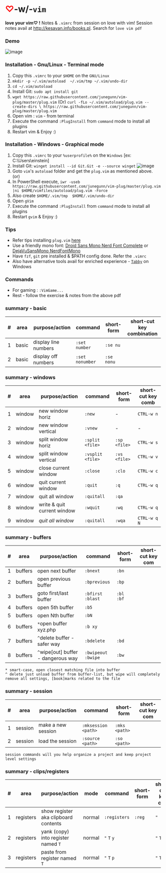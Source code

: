 # <font color=red>♡</font>-w/-`vim`
**love your vim♡ !** Notes & `.vimrc` from session on love with vim! Session notes avail at http://kesavan.info/books.pl. Search for `love vim pdf`


### Demo
![image](https://user-images.githubusercontent.com/1879445/124226927-79b62e00-dacf-11eb-96e9-35c49d688fc0.png)


### Installation - Gnu/Linux - Terminal mode

1. Copy this `.vimrc` to your `$HOME` on the `GNU/Linux`
1. `mkdir -p ~/.vim/autoload  ~/.vim/tmp ~/.vim/undo-dir`
1. `cd ~/.vim/autoload`
1. Install Git: `sudo apt install git`  
1. `wget https://raw.githubusercontent.com/junegunn/vim-plug/master/plug.vim`
    (Or)
    `curl -fLo ~/.vim/autoload/plug.vim --create-dirs \
    https://raw.githubusercontent.com/junegunn/vim-plug/master/plug.vim`
 1. Open vim : `vim` - from terminal
1. Execute the command `:PlugInstall`  from `command` mode to install all plugins
1. Restart vim & Enjoy :)

### Installation - Windows - Graphical mode

1. Copy this `.vimrc` to your `%userprofile%` on the `Windows` [ex: C:\Users\einstein]
1. Install Git:  `winget install --id Git.Git -e --source winget` ![image](https://user-images.githubusercontent.com/1879445/147502821-f0cbf96a-9eb7-4fb0-989b-d1ffacd2d498.png)
1. Goto `vim`'s `autoload` folder and get the `plug.vim` as mentioned above.
   (or)
1. In PowerShell execute, `iwr -useb https://raw.githubusercontent.com/junegunn/vim-plug/master/plug.vim |ni $HOME/vimfiles/autoload/plug.vim -Force `
1. Also create  `$HOME/.vim/tmp  $HOME/.vim/undo-dir`
1. Open `gVim`
1. Execute the command `:PlugInstall`  from `command` mode to install all plugins
1. Restart `gvim` & Enjoy :)

### Tips
* Refer tips installing `plug.vim` [here](https://github.com/junegunn/vim-plug#vim)
* Use a friendly mono font: [Droid Sans Mono Nerd Font Complete](https://example.com) or [DejaVuSansMono NerdFontMono](https://raw.githubusercontent.com/ryanoasis/nerd-fonts/master/patched-fonts/DejaVuSansMono/Regular/complete/DejaVu%20Sans%20Mono%20Nerd%20Font%20Complete%20Mono.ttf)
* Have `fzf`, `git` pre installed & $PATH config done. Refer the `.vimrc`
* Also have alternative tools avail for enriched experience - [`Tabby`](https://tabby.com) on Windows

### Commands
* For gaming : `:VimGame...`
* Rest - follow the exercise & notes from the above pdf


### summary - basic

|#|area |purpose/action| command|short-form | short-cut key combination|
|---|---|---|---|---|---|
|1| basic|display line numbers 	| `:set number` | `:se nu` |
|2| basic|display off numbers 	| `:set nonumber` | `:se nonu` |

### summary - windows
|#|area |purpose/action| command|short-form | short-cut key comb
|---|---|---|---|---|---|                                         
|1| window|new window horiz		| `:new`  | - | `CTRL-w n` |
|2| window|new window vertical 		| `:vnew` | - |  - |
|3| window|split window horiz 	| `:split <file>`  | `:sp <file>` | `CTRL-w s`  |
|4| window|split window vertical| `:vsplit <file>` | `:vs <file>` | `CTRL-w v` |
|5| window|close current window| `:close` | `:clo` | `CTRL-w c` |
|6| window|quit current window| `:quit` | `:q` | `CTRL-w q` |
|7| window|quit all window| `:quitall` | `:qa` |  |
|8| window|write & quit current window| `:wquit` | `:wq` | `CTRL-w q`  |
|9| window|*quit all window*| `:quitall` | `:wqa` | `CTRL-w q` `N`  |


### summary - buffers
|#|area | purpose/action           | command|short-form | short-cut key com
|---|---|--------------------------|---|---|---|                                         
|1| buffers| open next buffer		| `:bnext`  	| `:bn` | |
|2| buffers| open previous buffer 	| `:bprevious` 	| `:bp` | |
|3| buffers| goto first/last buffer	| `:bfirst :blast`  | `:bl :bf` | |
|4| buffers| open 5th buffer   		| `:b5` 		|  |   |
|5| buffers| open Nth buffer   		| `:bN` 		|  |   |
|6| buffers| `*`open buffer  xyz.php  	| `:b xy` 	|  |   |
|7| buffers| `^`delete buffer 	- safer way	 	| `:bdelete` 	| `:bd` |   |
|8| buffers| `^`wipe[out] buffer - dangerous way| `:bwipeout` `:bwipe`|`:bw`|   |


`* smart-case, open closest matching file into buffer`\
`^ delete just unload buffer from buffer-list, but wipe will completely remove all settings, [book]marks related to the file`

### summary - session
|#|area |purpose/action| command|short-form | short-cut key com
|---|---|---|---|---|---|                                         
|1| session|make a new session		| `:mksession <path>`  | `:mks <path>` | |
|2| session|load the session		| `:source <path>`  | `:so <path>` | |

`session commands will you help organize a project and keep project level settings`

### summary - clips/registers
|#|area |purpose/action|mode| command|short-form | short-cut key com
|---|---|---|---|---|---|--|                                         
|1| registers |show register aka clipboard contents | normal		| `:registers`  | `:reg` | `"`|
|2| registers | yank (copy) into register named `T`		| normal  | `"` `T` `y` | |`"` `T` `y`|
|3| registers | paste from register named `T`		| normal  | `"` `T` `p` | |`"` `T` `p`|
